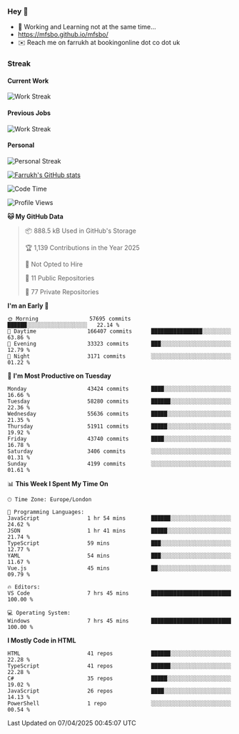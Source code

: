 ### Hey 👋

- 🏃 Working and Learning not at the same time...
- https://mfsbo.github.io/mfsbo/
- ✉️ Reach me on farrukh at bookingonline dot co dot uk

### Streak
#### Current Work
![Work Streak](https://streak-stats.demolab.com/?user=mfsbo)
#### Previous Jobs
![Work Streak](https://streak-stats.demolab.com/?user=farrukhcw)
#### Personal
![Personal Streak](https://streak-stats.demolab.com/?user=farrukhsubhani)

[![Farrukh's GitHub stats](https://github-readme-stats.vercel.app/api?username=mfsbo&hide=stars&count_private=true)](https://github.com/mfsbo/)

<!--START_SECTION:waka-->
![Code Time](http://img.shields.io/badge/Code%20Time-916%20hrs%2010%20mins-blue)

![Profile Views](http://img.shields.io/badge/Profile%20Views-0-blue)

**🐱 My GitHub Data** 

> 📦 888.5 kB Used in GitHub's Storage 
 > 
> 🏆 1,139 Contributions in the Year 2025
 > 
> 🚫 Not Opted to Hire
 > 
> 📜 11 Public Repositories 
 > 
> 🔑 77 Private Repositories 
 > 
**I'm an Early 🐤** 

```text
🌞 Morning                57695 commits       ██████░░░░░░░░░░░░░░░░░░░   22.14 % 
🌆 Daytime                166407 commits      ████████████████░░░░░░░░░   63.86 % 
🌃 Evening                33323 commits       ███░░░░░░░░░░░░░░░░░░░░░░   12.79 % 
🌙 Night                  3171 commits        ░░░░░░░░░░░░░░░░░░░░░░░░░   01.22 % 
```
📅 **I'm Most Productive on Tuesday** 

```text
Monday                   43424 commits       ████░░░░░░░░░░░░░░░░░░░░░   16.66 % 
Tuesday                  58280 commits       ██████░░░░░░░░░░░░░░░░░░░   22.36 % 
Wednesday                55636 commits       █████░░░░░░░░░░░░░░░░░░░░   21.35 % 
Thursday                 51911 commits       █████░░░░░░░░░░░░░░░░░░░░   19.92 % 
Friday                   43740 commits       ████░░░░░░░░░░░░░░░░░░░░░   16.78 % 
Saturday                 3406 commits        ░░░░░░░░░░░░░░░░░░░░░░░░░   01.31 % 
Sunday                   4199 commits        ░░░░░░░░░░░░░░░░░░░░░░░░░   01.61 % 
```


📊 **This Week I Spent My Time On** 

```text
🕑︎ Time Zone: Europe/London

💬 Programming Languages: 
JavaScript               1 hr 54 mins        ██████░░░░░░░░░░░░░░░░░░░   24.62 % 
JSON                     1 hr 41 mins        █████░░░░░░░░░░░░░░░░░░░░   21.74 % 
TypeScript               59 mins             ███░░░░░░░░░░░░░░░░░░░░░░   12.77 % 
YAML                     54 mins             ███░░░░░░░░░░░░░░░░░░░░░░   11.67 % 
Vue.js                   45 mins             ██░░░░░░░░░░░░░░░░░░░░░░░   09.79 % 

🔥 Editors: 
VS Code                  7 hrs 45 mins       █████████████████████████   100.00 % 

💻 Operating System: 
Windows                  7 hrs 45 mins       █████████████████████████   100.00 % 
```

**I Mostly Code in HTML** 

```text
HTML                     41 repos            ██████░░░░░░░░░░░░░░░░░░░   22.28 % 
TypeScript               41 repos            ██████░░░░░░░░░░░░░░░░░░░   22.28 % 
C#                       35 repos            █████░░░░░░░░░░░░░░░░░░░░   19.02 % 
JavaScript               26 repos            ████░░░░░░░░░░░░░░░░░░░░░   14.13 % 
PowerShell               1 repo              ░░░░░░░░░░░░░░░░░░░░░░░░░   00.54 % 
```




 Last Updated on 07/04/2025 00:45:07 UTC
<!--END_SECTION:waka-->
<!--
**mfsbo/mfsbo** is a ✨ _special_ ✨ repository because its `README.md` (this file) appears on your GitHub profile.

Here are some ideas to get you started:

- 🔭 I’m currently working on ...
- 🌱 I’m currently learning ...
- 👯 I’m looking to collaborate on ...
- 🤔 I’m looking for help with ...
- 💬 Ask me about ...
- 📫 How to reach me: ...
- 😄 Pronouns: ...
- ⚡ Fun fact: ...
-->
